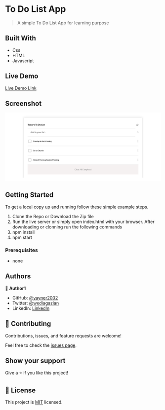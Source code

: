 # To Do List App

> A simple To Do List App for learning purpose
## Built With

- Css
- HTML
- Javascript
## Live Demo

[Live Demo Link](https://yayner2002.github.io/to-do-list-app/)

## Screenshot
![home page](app_screenshot.png?raw=true "home screenshot")
## Getting Started

To get a local copy up and running follow these simple example steps.
1. Clone the Repo or Download the Zip file
2. Run the live server or simply open index.html with your browser.
After downloading or clonning run the following commands
 1. npm install
 2. npm start


### Prerequisites
- none

## Authors

👤 **Author1**

- GitHub: [@yayner2002](https://github.com/yayner2002/)
- Twitter: [@wediagazian](https://twitter.com/wediagazian)
- LinkedIn: [LinkedIn](https://www.linkedin.com/in/yaynshet-medhin)

## 🤝 Contributing

Contributions, issues, and feature requests are welcome!

Feel free to check the [issues page](https://github.com/yayner2002/to-do-list-app/issues).

## Show your support

Give a ⭐️ if you like this project!

## 📝 License

This project is [MIT](./MIT.md) licensed.
